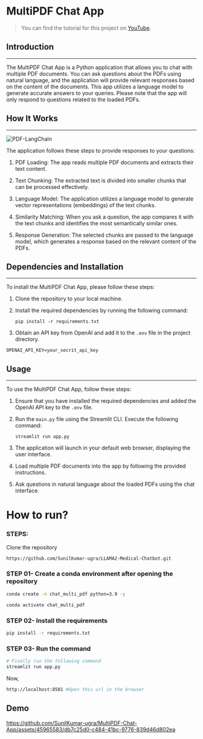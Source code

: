 # MultiPDF Chat App

> You can find the tutorial for this project on [YouTube](https://youtu.be/dXxQ0LR-3Hg).

## Introduction
------------
The MultiPDF Chat App is a Python application that allows you to chat with multiple PDF documents. You can ask questions about the PDFs using natural language, and the application will provide relevant responses based on the content of the documents. This app utilizes a language model to generate accurate answers to your queries. Please note that the app will only respond to questions related to the loaded PDFs.

## How It Works
------------
![PDF-LangChain](https://github.com/SunilKumar-ugra/MultiPDF-Chat-App/assets/45965583/652bd3d6-a678-40f3-9288-dfb253c3d1b4)






The application follows these steps to provide responses to your questions:

1. PDF Loading: The app reads multiple PDF documents and extracts their text content.

2. Text Chunking: The extracted text is divided into smaller chunks that can be processed effectively.

3. Language Model: The application utilizes a language model to generate vector representations (embeddings) of the text chunks.

4. Similarity Matching: When you ask a question, the app compares it with the text chunks and identifies the most semantically similar ones.

5. Response Generation: The selected chunks are passed to the language model, which generates a response based on the relevant content of the PDFs.

## Dependencies and Installation
----------------------------
To install the MultiPDF Chat App, please follow these steps:

1. Clone the repository to your local machine.

2. Install the required dependencies by running the following command:
   ```
   pip install -r requirements.txt
   ```

3. Obtain an API key from OpenAI and add it to the `.env` file in the project directory.
```commandline
OPENAI_API_KEY=your_secrit_api_key
```

## Usage
-----
To use the MultiPDF Chat App, follow these steps:

1. Ensure that you have installed the required dependencies and added the OpenAI API key to the `.env` file.

2. Run the `main.py` file using the Streamlit CLI. Execute the following command:
   ```
   streamlit run app.py
   ```

3. The application will launch in your default web browser, displaying the user interface.

4. Load multiple PDF documents into the app by following the provided instructions.

5. Ask questions in natural language about the loaded PDFs using the chat interface.

# How to run?
### STEPS:

Clone the repository

```bash
https://github.com/SunilKumar-ugra/LLAMA2-Medical-Chatbot.git
```
### STEP 01- Create a conda environment after opening the repository

```bash
conda create -n chat_multi_pdf python=3.9 -y
```

```bash
conda activate chat_multi_pdf 
```


### STEP 02- Install the requirements
```bash
pip install -r requirements.txt
```
### STEP 03-  Run the command    
```bash 
# Finally run the following command
streamlit run app.py
```

Now,
```bash
http://localhost:8501 #Open this url in the browser
```
## Demo
https://github.com/SunilKumar-ugra/MultiPDF-Chat-App/assets/45965583/db7c25d0-c484-41bc-9776-839d46d802ea

